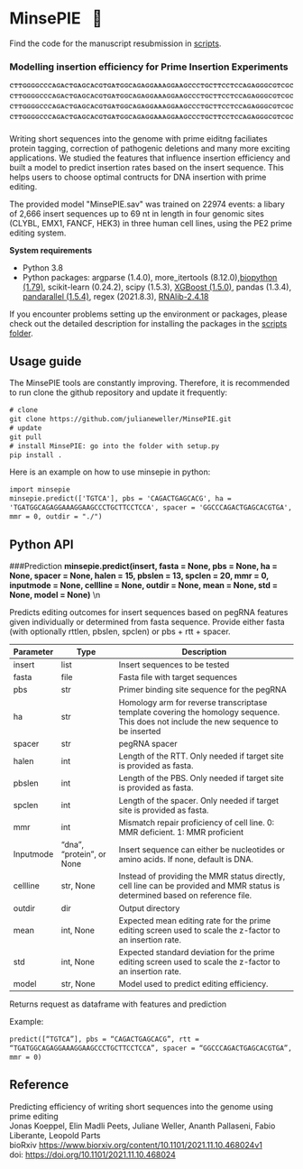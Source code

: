 # MinsePIE  &nbsp; :pie:
Find the code for the manuscript resubmission in [scripts](https://github.com/julianeweller/MinsePIE/blob/main/scripts/modelling.py).

### Modelling insertion efficiency for Prime Insertion Experiments

![Alt Text](img/minsepie_animation.gif)
</br></br>
Writing short sequences into the genome with prime eiditng  faciliates protein tagging, correction of pathogenic deletions and many more exciting applications. We studied the features that influence insertion efficiency and built a model to predict insertion rates based on the insert sequence. This helps users to choose optimal contructs for DNA insertion with prime editing. 

The provided model "MinsePIE.sav" was trained on 22974 events: a libary of 2,666 insert sequences up to 69 nt in length in four genomic sites (CLYBL, EMX1, FANCF, HEK3) in three human cell lines, using the PE2 prime editing system.

**System requirements**

- Python 3.8
- Python packages: argparse (1.4.0), more_itertools (8.12.0),[biopython (1.79)](https://biopython.org/wiki/Download), scikit-learn (0.24.2), scipy (1.5.3), [XGBoost (1.5.0)](https://xgboost.readthedocs.io/en/latest/install.html), pandas (1.3.4), [pandarallel (1.5.4)](https://github.com/nalepae/pandarallel), regex (2021.8.3), [RNAlib-2.4.18](https://www.tbi.univie.ac.at/RNA/ViennaRNA/doc/html/examples_python.html)


If you encounter problems setting up the environment or packages, please check out the detailed description for installing the packages in the [scripts folder](https://github.com/julianeweller/MinsePIE/tree/main/scripts).

## Usage guide

The MinsePIE tools are constantly improving. Therefore, it is recommended to run clone the github repository and update it frequently:

```
# clone
git clone https://github.com/julianeweller/MinsePIE.git
# update
git pull
# install MinsePIE: go into the folder with setup.py
pip install .

```

Here is an example on how to use minsepie in python:
```
import minsepie
minsepie.predict(['TGTCA'], pbs = 'CAGACTGAGCACG', ha = 'TGATGGCAGAGGAAAGGAAGCCCTGCTTCCTCCA', spacer = 'GGCCCAGACTGAGCACGTGA', mmr = 0, outdir = "./")

```

## Python API
###Prediction
**minsepie.predict(insert, fasta = None, pbs = None, ha = None, spacer = None,  halen = 15, pbslen = 13, spclen = 20, mmr = 0, inputmode = None, cellline = None, outdir = None, mean = None, std = None, model = None)** \n

Predicts editing outcomes for insert sequences based on pegRNA features given individually or determined from fasta sequence. Provide either fasta (with optionally rttlen, pbslen, spclen) or pbs + rtt + spacer. 


| Parameter | Type | Description |
| ------------- | ------------- | ------------- |
| insert  | list  | Insert sequences to be tested|
| fasta  | file  | Fasta file with target sequences|
| pbs  | str  | Primer binding site sequence for the pegRNA|
| ha  | str  | Homology arm for reverse transcriptase template covering the homology sequence. This does not include the new sequence to be inserted|
| spacer  | str  | pegRNA spacer|
| halen | int |Length of the RTT. Only needed if target site is provided as fasta. |
| pbslen | int |Length of the PBS. Only needed if target site is provided as fasta. |
| spclen | int | Length of the spacer. Only needed if target site is provided as fasta.|
| mmr | int | Mismatch repair proficiency of cell line. 0: MMR deficient. 1: MMR proficient|
|Inputmode |“dna”, “protein”, or None|Insert sequence can either be nucleotides or amino acids. If none, default is DNA. |
|cellline| str, None |Instead of providing the MMR status directly, cell line can be provided and MMR status is determined based on reference file.|
|outdir|dir|Output directory|
|mean|int, None| Expected mean editing rate for the prime editing screen used to scale the z-factor to an insertion rate.|
|std| int, None|Expected standard deviation for the prime editing screen used to scale the z-factor to an insertion rate.
|model|str, None| Model used to predict editing efficiency.


Returns request as	dataframe with features and prediction

Example:
```
predict([“TGTCA”], pbs = “CAGACTGAGCACG”, rtt = “TGATGGCAGAGGAAAGGAAGCCCTGCTTCCTCCA”, spacer = “GGCCCAGACTGAGCACGTGA”, mmr = 0)
```



## Reference

Predicting efficiency of writing short sequences into the genome using prime editing </br>
Jonas Koeppel, Elin Madli Peets, Juliane Weller, Ananth Pallaseni, Fabio Liberante, Leopold Parts </br>
bioRxiv https://www.biorxiv.org/content/10.1101/2021.11.10.468024v1 </br>
doi: https://doi.org/10.1101/2021.11.10.468024
